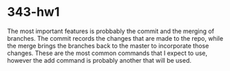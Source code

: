 # 343-hw1
The most important features is probbably the commit and the merging of branches. The commit records the changes that are made to the repo, while the merge brings the branches back to the master to incorporate those changes. These are the most common commands that I expect to use, however the add command is probably another that will be used.

